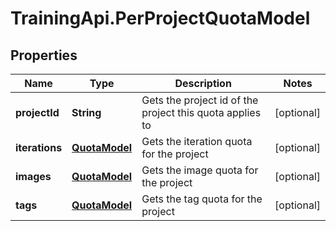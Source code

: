 # TrainingApi.PerProjectQuotaModel

## Properties
Name | Type | Description | Notes
------------ | ------------- | ------------- | -------------
**projectId** | **String** | Gets the project id of the project this quota applies to | [optional] 
**iterations** | [**QuotaModel**](QuotaModel.md) | Gets the iteration quota for the project | [optional] 
**images** | [**QuotaModel**](QuotaModel.md) | Gets the image quota for the project | [optional] 
**tags** | [**QuotaModel**](QuotaModel.md) | Gets the tag quota for the project | [optional] 


